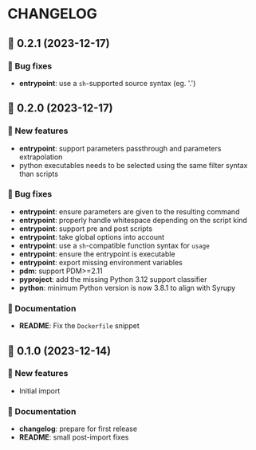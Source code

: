 # CHANGELOG

## 🚀 0.2.1 (2023-12-17)

### 🐛 Bug fixes

- **entrypoint**: use a `sh`-supported source syntax (eg. '.')

<!-- End of file -->

## 🚀 0.2.0 (2023-12-17)

### 💫 New features

- **entrypoint**: support parameters passthrough and parameters extrapolation
- python executables needs to be selected using the same filter syntax than scripts

### 🐛 Bug fixes

- **entrypoint**: ensure parameters are given to the resulting command
- **entrypoint**: properly handle whitespace depending on the script kind
- **entrypoint**: support pre and post scripts
- **entrypoint**: take global options into account
- **entrypoint**: use a `sh`-compatible function syntax for `usage`
- **entrypoint**: ensure the entrypoint is executable
- **entrypoint**: export missing environment variables
- **pdm**: support PDM>=2.11
- **pyproject**: add the missing Python 3.12 support classifier
- **python**: minimum Python version is now 3.8.1 to align with Syrupy

### 📖 Documentation

- **README**: Fix the `Dockerfile` snippet

<!-- End of file -->

## 🚀 0.1.0 (2023-12-14)

### 💫 New features

- Initial import

### 📖 Documentation

- **changelog**: prepare for first release
- **README**: small post-import fixes

<!-- End of file -->
